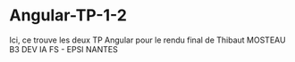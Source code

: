 # Angular-TP-1-2

Ici, ce trouve les deux TP Angular pour le rendu final de Thibaut MOSTEAU B3 DEV IA FS - EPSI NANTES

